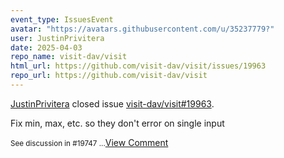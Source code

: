 ```yaml
---
event_type: IssuesEvent
avatar: "https://avatars.githubusercontent.com/u/35237779?"
user: JustinPrivitera
date: 2025-04-03
repo_name: visit-dav/visit
html_url: https://github.com/visit-dav/visit/issues/19963
repo_url: https://github.com/visit-dav/visit
---
```


<a href='https://github.com/JustinPrivitera' target='_blank'>JustinPrivitera</a> closed issue <a href='https://github.com/visit-dav/visit/issues/19963' target='_blank'>visit-dav/visit#19963</a>.

<p>Fix min, max, etc. so they don't error on single input</p><small>See discussion in #19747...</small><a href='https://github.com/visit-dav/visit/issues/19963' target='_blank'>View Comment</a>